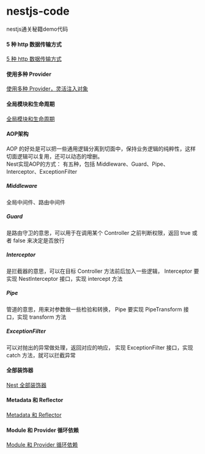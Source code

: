 # nestjs-code
nestjs通关秘籍demo代码

#### 5 种 http 数据传输方式
[5 种 http 数据传输方式](https://github.com/zengkaiz/nestjs-code/tree/main/five-transmission-method)  
#### 使用多种 Provider
[使用多种 Provider，灵活注入对象](https://github.com/zengkaiz/nestjs-code/tree/main/five-transmission-method)  
#### 全局模块和生命周期
[全局模块和生命周期](https://github.com/zengkaiz/nestjs-code/tree/main/global-and-lifecycle-v2)  
#### AOP架构
AOP 的好处是可以把一些通用逻辑分离到切面中，保持业务逻辑的纯粹性，这样切面逻辑可以复用，还可以动态的增删。  
Nest实现AOP的方式： 有五种，包括 Middleware、Guard、Pipe、Interceptor、ExceptionFilter  
##### Middleware
全局中间件、路由中间件  
##### Guard
是路由守卫的意思，可以用于在调用某个 Controller 之前判断权限，返回 true 或者 false 来决定是否放行  
##### Interceptor
是拦截器的意思，可以在目标 Controller 方法前后加入一些逻辑， Interceptor 要实现 NestInterceptor 接口，实现 intercept 方法  
##### Pipe
管道的意思，用来对参数做一些检验和转换， Pipe 要实现 PipeTransform 接口，实现 transform 方法  
##### ExceptionFilter
可以对抛出的异常做处理，返回对应的响应， 实现 ExceptionFilter 接口，实现 catch 方法，就可以拦截异常  
#### 全部装饰器
[Nest 全部装饰器](https://github.com/zengkaiz/nestjs-code/tree/main/all-decorator)  
#### Metadata 和 Reflector
[Metadata 和 Reflector](https://github.com/zengkaiz/nestjs-code/tree/main/argument-host)  
#### Module 和 Provider 循环依赖
[Module 和 Provider 循环依赖](https://github.com/zengkaiz/nestjs-code/tree/main/circular-dependency)  

